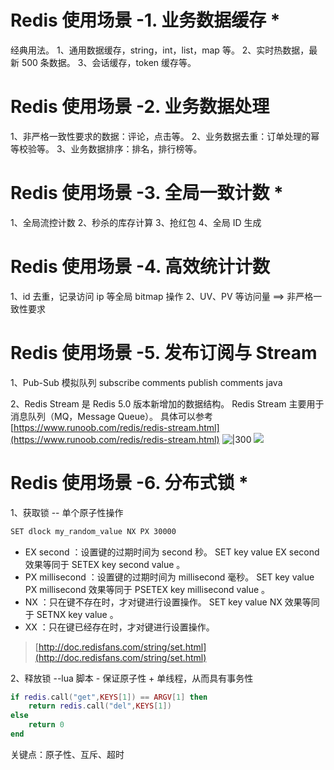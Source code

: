 # Redis 使用场景 -1. 业务数据缓存 *

经典用法。
1、通用数据缓存，string，int，list，map 等。
2、实时热数据，最新 500 条数据。
3、会话缓存，token 缓存等。

# Redis 使用场景 -2. 业务数据处理

1、非严格一致性要求的数据：评论，点击等。
2、业务数据去重：订单处理的幂等校验等。
3、业务数据排序：排名，排行榜等。

# Redis 使用场景 -3. 全局一致计数 *

1、全局流控计数
2、秒杀的库存计算
3、抢红包
4、全局 ID 生成

# Redis 使用场景 -4. 高效统计计数

1、id 去重，记录访问 ip 等全局 bitmap 操作
2、UV、PV 等访问量 ==> 非严格一致性要求

# Redis 使用场景 -5. 发布订阅与 Stream

1、Pub-Sub 模拟队列
subscribe comments
publish comments java

2、Redis Stream 是 Redis 5.0 版本新增加的数据结构。
Redis Stream 主要用于消息队列（MQ，Message Queue）。
具体可以参考 [https://www.runoob.com/redis/redis-stream.html](https://www.runoob.com/redis/redis-stream.html)
![|300](https://cdn.nlark.com/yuque/0/2021/jpeg/1548042/1611075208352-7966b6ce-7a78-4191-b008-1188763eb3ff.jpeg)
![](https://cdn.nlark.com/yuque/0/2021/jpeg/1548042/1611075230999-0b88f1e2-deae-46b2-a09b-44ad21647bef.jpeg)

# Redis 使用场景 -6. 分布式锁 *

1、获取锁 -- 单个原子性操作

```bash
SET dlock my_random_value NX PX 30000
```

- EX second ：设置键的过期时间为 second 秒。 SET key value EX second 效果等同于 SETEX key second value 。
- PX millisecond ：设置键的过期时间为 millisecond 毫秒。 SET key value PX millisecond 效果等同于 PSETEX key millisecond value 。
- NX ：只在键不存在时，才对键进行设置操作。 SET key value NX 效果等同于 SETNX key value 。
- XX ：只在键已经存在时，才对键进行设置操作。

> [http://doc.redisfans.com/string/set.html](http://doc.redisfans.com/string/set.html)

2、释放锁 --lua 脚本 - 保证原子性 + 单线程，从而具有事务性

```lua
if redis.call("get",KEYS[1]) == ARGV[1] then
    return redis.call("del",KEYS[1])
else
    return 0
end
```

关键点：原子性、互斥、超时

